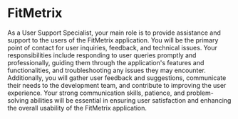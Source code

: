 # FitMetrix
As a User Support Specialist, your main role is to provide assistance and support to the users of the FitMetrix application. You will be the primary point of contact for user inquiries, feedback, and technical issues. Your responsibilities include responding to user queries promptly and professionally, guiding them through the application's features and functionalities, and troubleshooting any issues they may encounter. Additionally, you will gather user feedback and suggestions, communicate their needs to the development team, and contribute to improving the user experience. Your strong communication skills, patience, and problem-solving abilities will be essential in ensuring user satisfaction and enhancing the overall usability of the FitMetrix application.
